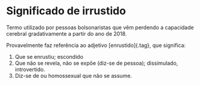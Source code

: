 # Significado de irrustido

Termo utilizado por pessoas bolsonaristas que vêm perdendo a capacidade cerebral gradativamente a partir do ano de 2018.

Provavelmente faz referência ao adjetivo [enrustido]{.tag}, que significa:

1. Que se enrustiu; escondido
1. Que não se revela, não se expõe (diz-se de pessoa); dissimulado, introvertido.
1. Diz-se de ou homossexual que não se assume.